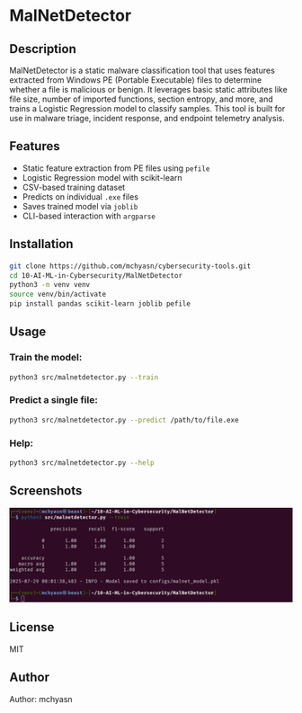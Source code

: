 # MalNetDetector

## Description
MalNetDetector is a static malware classification tool that uses features extracted from Windows PE (Portable Executable) files to determine whether a file is malicious or benign. It leverages basic static attributes like file size, number of imported functions, section entropy, and more, and trains a Logistic Regression model to classify samples. This tool is built for use in malware triage, incident response, and endpoint telemetry analysis.

## Features
- Static feature extraction from PE files using `pefile`
- Logistic Regression model with scikit-learn
- CSV-based training dataset
- Predicts on individual `.exe` files
- Saves trained model via `joblib`
- CLI-based interaction with `argparse`

## Installation
```bash
git clone https://github.com/mchyasn/cybersecurity-tools.git
cd 10-AI-ML-in-Cybersecurity/MalNetDetector
python3 -m venv venv
source venv/bin/activate
pip install pandas scikit-learn joblib pefile
````

## Usage

### Train the model:

```bash
python3 src/malnetdetector.py --train
```

### Predict a single file:

```bash
python3 src/malnetdetector.py --predict /path/to/file.exe
```

### Help:

```bash
python3 src/malnetdetector.py --help
```

## Screenshots

![Screenshot](https://raw.githubusercontent.com/mchyasn/cybersecurity-tools/main/10-AI-ML-in-Cybersecurity/MalNetDetector/screenshots/0.png)

## License

MIT

## Author

Author: mchyasn
